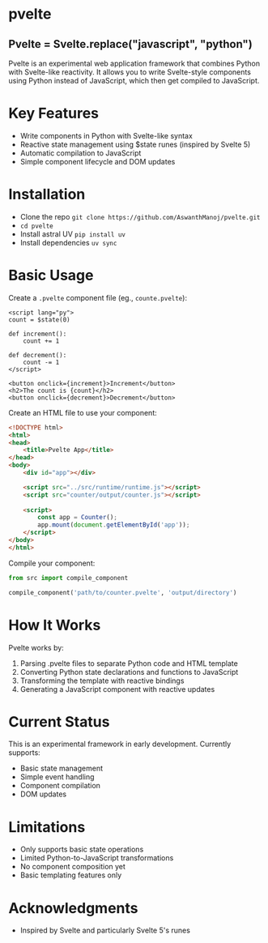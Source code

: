 # pvelte

## Pvelte = Svelte.replace("javascript", "python")

Pvelte is an experimental web application framework that combines Python with Svelte-like reactivity. It allows you to write Svelte-style components using Python instead of JavaScript, which then get compiled to JavaScript.

# Key Features

- Write components in Python with Svelte-like syntax
- Reactive state management using $state runes (inspired by Svelte 5)
- Automatic compilation to JavaScript
- Simple component lifecycle and DOM updates

# Installation

- Clone the repo `git clone https://github.com/AswanthManoj/pvelte.git` 
- `cd pvelte`
- Install astral UV `pip install uv`
- Install dependencies `uv sync`

# Basic Usage

Create a `.pvelte` component file (eg., `counte.pvelte`):

```pvelte
<script lang="py">
count = $state(0)

def increment():
    count += 1

def decrement():
    count -= 1
</script>

<button onclick={increment}>Increment</button>
<h2>The count is {count}</h2>
<button onclick={decrement}>Decrement</button>
```

Create an HTML file to use your component:

```html
<!DOCTYPE html>
<html>
<head>
    <title>Pvelte App</title>
</head>
<body>
    <div id="app"></div>

    <script src="../src/runtime/runtime.js"></script>
    <script src="counter/output/counter.js"></script>
    
    <script>
        const app = Counter();
        app.mount(document.getElementById('app'));
    </script>
</body>
</html>
```

Compile your component:
```python
from src import compile_component

compile_component('path/to/counter.pvelte', 'output/directory')
```


# How It Works
Pvelte works by:
1. Parsing .pvelte files to separate Python code and HTML template
2. Converting Python state declarations and functions to JavaScript
3. Transforming the template with reactive bindings
4. Generating a JavaScript component with reactive updates


# Current Status
This is an experimental framework in early development. Currently supports:

- Basic state management
- Simple event handling
- Component compilation
- DOM updates


# Limitations

- Only supports basic state operations
- Limited Python-to-JavaScript transformations
- No component composition yet
- Basic templating features only


# Acknowledgments

- Inspired by Svelte and particularly Svelte 5's runes